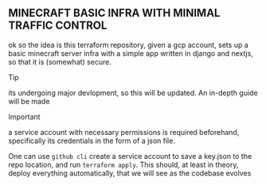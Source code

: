 ## MINECRAFT BASIC INFRA WITH MINIMAL TRAFFIC CONTROL

ok so the idea is this terraform repository, given a gcp account, sets up
a basic minecraft server infra with a simple app written in django and nextjs, so that it is (somewhat) secure.

> [!TIP]
>
> its undergoing major devlopment, so this will be updated. An in-depth guide will be made


>[!IMPORTANT]
>
>a service account with necessary permissions is required beforehand, specifically its credentials in the form of a json file.


One can use `github cli` create a service account to save a key.json to the repo location, and run `terraform apply`. This should, at least in theory, deploy everything automatically, that we will see as the codebase evolves